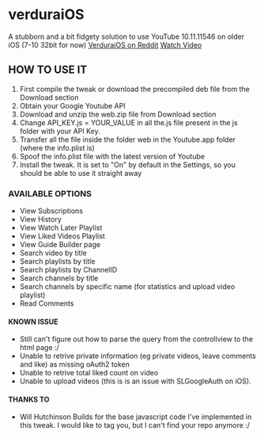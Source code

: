 # verduraiOS
A stubborn and a bit fidgety solution to use YouTube 10.11.11546 on older iOS (7-10 32bit for now)
[VerduraiOS on Reddit](https://www.reddit.com/r/LegacyJailbreak/comments/uoxxyg/news_verduraios_a_petty_way_to_use_youtube/ "VerduraiOS on Reddit")
[Watch Video](https://www.youtube.com/watch?v=mxyB9FGudBY)

## HOW TO USE IT
1. First compile the tweak or download the precompiled deb file from the Download section
2. Obtain your Google Youtube API
3. Download and unzip the web.zip file from Download section
4. Change API_KEY.js = YOUR_VALUE in all the.js file present in the js folder with your API Key.
5. Transfer all the file inside the folder web in the Youtube.app folder (where the info.plist is)
6. Spoof the info.plist file with the latest version of Youtube
7. Install the tweak. It is set to "On" by default in the Settings, so you should be able to use it straight away

### AVAILABLE OPTIONS
- View Subscriptions
- View History
- View Watch Later Playlist
- View Liked Videos Playlist
- View Guide Builder page
- Search video by title
- Search playlists by title
- Search playlists by ChannelID
- Search channels by title
- Search channels by specific name (for statistics and upload video playlist)
- Read Comments

#### KNOWN ISSUE
- Still can't figure out how to parse the query from the controllview to the html page :/
- Unable to retrive private information (eg private videos, leave comments and like) as missing oAuth2 token
- Unable to retrive total liked count on video
- Unable to upload videos (this is is an issue with SLGoogleAuth on iOS).

#### THANKS TO
- Will Hutchinson Builds for the base javascript code I've implemented in this tweak. I would like to tag you, but I can't find your repo anymore :/
